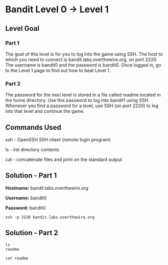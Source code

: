 # Bandit Level 0 → Level 1

## Level Goal

### Part 1

The goal of this level is for you to log into the game using SSH. The host to which you need to connect is bandit.labs.overthewire.org, on port 2220. The username is bandit0 and the password is bandit0. Once logged in, go to the Level 1 page to find out how to beat Level 1.

### Part 2

The password for the next level is stored in a file called readme located in the home directory. Use this password to log into bandit1 using SSH. Whenever you find a password for a level, use SSH (on port 2220) to log into that level and continue the game.

## Commands Used

ssh - OpenSSH SSH client (remote login program)

ls - list directory contents

cat - concatenate files and print on the standard output

## Solution - Part 1

**Hostname:** bandit.labs.overthewire.org

**Username:** bandit0

**Password:** bandit0

```
ssh -p 2220 bandit.labs.overthewire.org
```

## Solution - Part 2

```
ls
readme
```
```
cat readme
```
